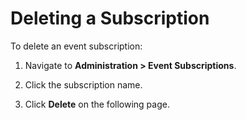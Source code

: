 [title]: # (Deleting a Subscription)
[tags]: # (Deleting a Subscription)
[priority]: # (1000)

# Deleting a Subscription

To delete an event subscription:

1. Navigate to **Administration > Event Subscriptions**.

1. Click the subscription name.

1. Click **Delete** on the following page.
